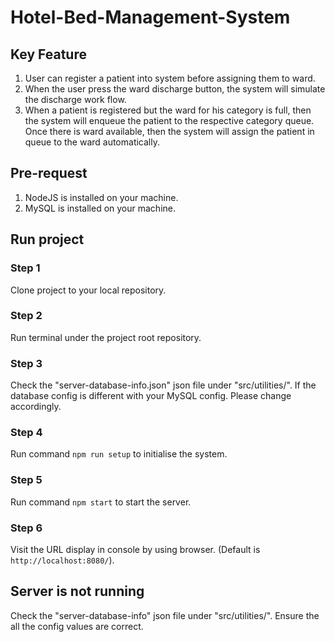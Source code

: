 # Hotel-Bed-Management-System
## Key Feature
1. User can register a patient into system before assigning them to ward.
2. When the user press the ward discharge button, the system will simulate the discharge work flow.
3. When a patient is registered but the ward for his category is full, then the system will enqueue the patient to the respective category queue. Once there is ward available, then the system will assign the patient in queue to the ward automatically.


## Pre-request
1. NodeJS is installed on your machine.
2. MySQL is installed on your machine.

## Run project

### Step 1
Clone project to your local repository.

### Step 2
Run terminal under the project root repository.

### Step 3
Check the "server-database-info.json" json file under "src/utilities/". If the database config is different with your MySQL config. Please change accordingly.

### Step 4
Run command `npm run setup` to initialise the system.

### Step 5
Run command `npm start` to start the server.

### Step 6
Visit the URL display in console by using browser. (Default is `http://localhost:8080/`).

## Server is not running
Check the "server-database-info" json file under "src/utilities/". Ensure the all the config values are correct.
